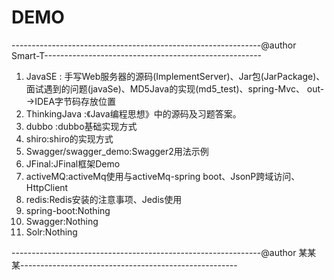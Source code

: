 # DEMO
--------------------------------------------------------------@author Smart-T------------------------------------------------------
 1. JavaSE  : 手写Web服务器的源码(ImplementServer)、Jar包(JarPackage)、面试遇到的问题(javaSe)、MD5Java的实现(md5_test)、spring-Mvc、
              out-->IDEA字节码存放位置
 2. ThinkingJava  :《Java编程思想》中的源码及习题答案。
 3. dubbo :dubbo基础实现方式
 4. shiro:shiro的实现方式
 5. Swagger/swagger_demo:Swagger2用法示例
 6. JFinal:JFinal框架Demo
 7. activeMQ:activeMq使用与activeMq-spring boot、JsonP跨域访问、HttpClient
 8. redis:Redis安装的注意事项、Jedis使用
 9. spring-boot:Nothing
 10. Swagger:Nothing
 11. Solr:Nothing

--------------------------------------------------------------@author 某某某------------------------------------------------------
